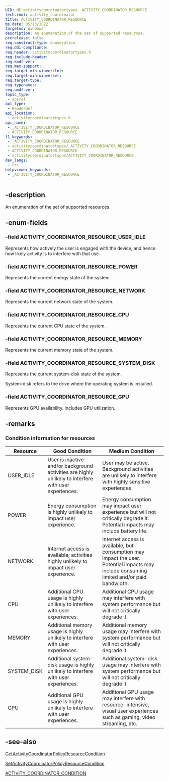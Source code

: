 ```yaml
---
UID: NE:activitycoordinatortypes._ACTIVITY_COORDINATOR_RESOURCE
tech.root: activity_coordinator
title: ACTIVITY_COORDINATOR_RESOURCE
ms.date: 05/13/2022
targetos: Windows
description: An enumeration of the set of supported resources.
prerelease: false
req.construct-type: enumeration
req.ddi-compliance: 
req.header: activitycoordinatortypes.h
req.include-header: 
req.kmdf-ver: 
req.max-support: 
req.target-min-winverclnt: 
req.target-min-winversvr: 
req.target-type: 
req.typenames: 
req.umdf-ver: 
topic_type:
 - apiref
api_type:
 - HeaderDef
api_location:
 - activitycoordinatortypes.h
api_name:
 - _ACTIVITY_COORDINATOR_RESOURCE
 - ACTIVITY_COORDINATOR_RESOURCE
f1_keywords:
 - _ACTIVITY_COORDINATOR_RESOURCE
 - activitycoordinatortypes/_ACTIVITY_COORDINATOR_RESOURCE
 - ACTIVITY_COORDINATOR_RESOURCE
 - activitycoordinatortypes/ACTIVITY_COORDINATOR_RESOURCE
dev_langs:
 - c++
helpviewer_keywords:
 - _ACTIVITY_COORDINATOR_RESOURCE
---
```


## -description

An enumeration of the set of supported resources.

## -enum-fields

### -field ACTIVITY_COORDINATOR_RESOURCE_USER_IDLE

Represents how actively the user is engaged with the device, and hence how likely activity is to interfere with that use.

### -field ACTIVITY_COORDINATOR_RESOURCE_POWER

Represents the current energy state of the system.

### -field ACTIVITY_COORDINATOR_RESOURCE_NETWORK

Represents the current network state of the system.

### -field ACTIVITY_COORDINATOR_RESOURCE_CPU

Represents the current CPU state of the system.

### -field ACTIVITY_COORDINATOR_RESOURCE_MEMORY

Represents the current memory state of the system.

### -field ACTIVITY_COORDINATOR_RESOURCE_SYSTEM_DISK

Represents the current system-disk state of the system.

System-disk refers to the drive where the operating system is installed.

### -field ACTIVITY_COORDINATOR_RESOURCE_GPU

Represents GPU availability. Includes GPU utilization.

## -remarks

### Condition information for resources

| Resource | Good Condition | Medium Condition |
|-----|-----|-----|
| USER_IDLE | User is inactive and/or background activities are highly unlikely to interfere with user experiences. | User may be active. Background activities are unlikely to interfere with highly sensitive experiences. |
| POWER | Energy consumption is highly unlikely to impact user experience. | Energy consumption may impact user experience but will not critically degrade it. Potential impacts may include battery life. |
| NETWORK | Internet access is available; activities highly unlikely to impact user experience. | Internet access is available, but consumption may impact the user. Potential impacts may include consuming limited and/or paid bandwidth. |
| CPU | Additional CPU usage is highly unlikely to interfere with user experiences. | Additional CPU usage may interfere with system performance but will not critically degrade it. |
| MEMORY | Additional memory usage is highly unlikely to interfere with user experiences. | Additional memory usage may interfere with system performance but will not critically degrade it. |
| SYSTEM_DISK | Additional system-disk usage is highly unlikely to interfere with user experiences. | Additional system-disk usage may interfere with system performance but will not critically degrade it. |
| GPU | Additional GPU usage is highly unlikely to interfere with user experiences. | Additional GPU usage may interfere with resource-intensive, visual user experiences such as gaming, video streaming, etc. |

## -see-also

[GetActivityCoordinatorPolicyResourceCondition](../activitycoordinator/nf-activitycoordinator-getactivitycoordinatorpolicyresourcecondition.md)

[SetActivityCoordinatorPolicyResourceCondition](../activitycoordinator/nf-activitycoordinator-setactivitycoordinatorpolicyresourcecondition.md)

[ACTIVITY_COORDINATOR_CONDITION](../activitycoordinatortypes/ne-activitycoordinatortypes-activity_coordinator_condition.md)
